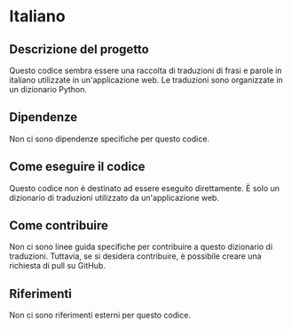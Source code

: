 # Italiano

## Descrizione del progetto
Questo codice sembra essere una raccolta di traduzioni di frasi e parole in italiano utilizzate in un'applicazione web. Le traduzioni sono organizzate in un dizionario Python.

## Dipendenze
Non ci sono dipendenze specifiche per questo codice.

## Come eseguire il codice
Questo codice non è destinato ad essere eseguito direttamente. È solo un dizionario di traduzioni utilizzato da un'applicazione web.

## Come contribuire
Non ci sono linee guida specifiche per contribuire a questo dizionario di traduzioni. Tuttavia, se si desidera contribuire, è possibile creare una richiesta di pull su GitHub.

## Riferimenti
Non ci sono riferimenti esterni per questo codice.